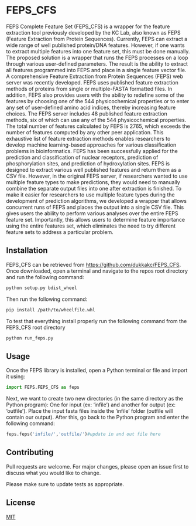 # FEPS_CFS
FEPS Complete Feature Set (FEPS_CFS) is a wrapper for the feature extraction tool previously developed by the KC Lab, also known as FEPS (Feature Extraction from Protein Sequences).  Currently, FEPS can extract a wide range of well published protein/DNA features.  However, if one wants to extract multiple features into one feature set, this must be done manually. The proposed solution is a wrapper that runs the FEPS processes on a loop through various user-defined parameters. The result is the ability to extract all features programmed into FEPS and place in a single feature vector file.
A comprehensive Feature Extraction from Protein Sequences (FEPS) web server was recently developed. FEPS uses published feature extraction methods of proteins from single or multiple-FASTA formatted files. In addition, FEPS also provides users with the ability to redefine some of the features by choosing one of the 544 physicochemical properties or to enter any set of user-defined amino acid indices, thereby increasing feature choices. The FEPS server includes 48 published feature extraction methods, six of which can use any of the 544 physicochemical properties. The total number of features calculated by FEPS is 2765, which exceeds the number of features computed by any other peer application. This exhaustive list of feature extraction methods enables researchers to develop machine learning-based approaches for various classification problems in bioinformatics. FEPS has been successfully applied for the prediction and classification of nuclear receptors, prediction of phosphorylation sites, and prediction of hydroxylation sites. 
FEPS is designed to extract various well published features and return them as a CSV file. However, in the original FEPS server, if researchers wanted to use multiple feature types to make predictions, they would need to manually combine the separate output files into one after extraction is finished.  To make it easier for researchers to use multiple feature types during the development of prediction algorithms, we developed a wrapper that allows concurrent runs of FEPS and places the output into a single CSV file. This gives users the ability to perform various analyses over the entire FEPS feature set. Importantly, this allows users to determine feature importance using the entire features set, which eliminates the need to try different feature sets to address a particular problem. 
## Installation
FEPS_CFS can be retrieved from https://github.com/dukkakc/FEPS_CFS.  Once downloaded, open a terminal and navigate to the repos root directory and run the following command:
```bash
python setup.py bdist_wheel
```
Then run the following command:
```bash
pip install /path/to/wheelfile.whl
```
To test that everything install properly run the following command from the FEPS_CFS root directory
```bash
python run_feps.py
```
## Usage
Once the FEPS library is installed, open a Python terminal or file and import it using:
```python
import FEPS.FEPS_CFS as feps
```
Next, we want to create two new directories (in the same directory as the Python program): One for input (ex: ‘infile’) and another for output (ex: ‘outfile’). Place the input fasta files inside the ‘infile’ folder (outfile will contain our output). After this, go back to the Python program and enter the following command:
```python
feps.feps('infile/','outfile/')#update in and out file here
```
## Contributing
Pull requests are welcome. For major changes, please open an issue first to discuss what you would like to change.

Please make sure to update tests as appropriate.

## License
[MIT](https://choosealicense.com/licenses/mit/)
